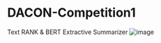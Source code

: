 # DACON-Competition1
Text RANK &amp; BERT Extractive Summarizer 
![image](https://user-images.githubusercontent.com/75110162/103287607-457d8a00-4a26-11eb-9a9c-5a9d05471db3.png)
